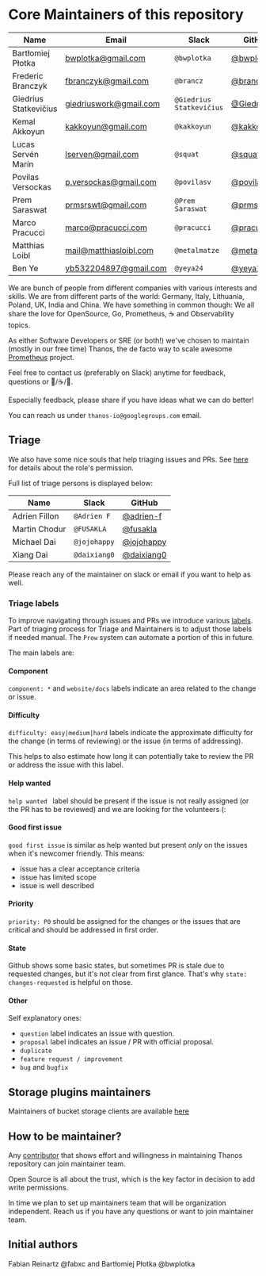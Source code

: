 # Core Maintainers of this repository

| Name                  | Email                  | Slack                    | GitHub                                      | Company           |
|-----------------------|------------------------|--------------------------|---------------------------------------------|-------------------|
| Bartłomiej Płotka     | bwplotka@gmail.com     | `@bwplotka`              | [@bwplotka](https://github.com/bwplotka)    | Red Hat           |
| Frederic Branczyk     | fbranczyk@gmail.com    | `@brancz`                | [@brancz](https://github.com/brancz)        | Red Hat           |
| Giedrius Statkevičius | giedriuswork@gmail.com | `@Giedrius Statkevičius` | [@GiedriusS](https://github.com/GiedriusS)  | AdForm            |
| Kemal Akkoyun         | kakkoyun@gmail.com     | `@kakkoyun`              | [@kakkoyun](https://github.com/kakkoyun)    | Red Hat           |
| Lucas Servén Marín    | lserven@gmail.com      | `@squat`                 | [@squat](https://github.com/squat)          | Red Hat           |
| Povilas Versockas     | p.versockas@gmail.com  | `@povilasv`              | [@povilasv](https://github.com/povilasv)    | Utility Warehouse |
| Prem Saraswat         | prmsrswt@gmail.com     | `@Prem Saraswat`         | [@prmsrswt](https://github.com/prmsrswt)    | Atlan             |
| Marco Pracucci        | marco@pracucci.com     | `@pracucci`              | [@pracucci](https://github.com/pracucci)    | Grafana Labs      |
| Matthias Loibl        | mail@matthiasloibl.com | `@metalmatze`            | [@metalmatze](https://github.com/metalmatze)| Red Hat           |
| Ben Ye                | yb532204897@gmail.com  | `@yeya24`                | [@yeya24](https://github.com/yeya24)        | Red Hat           |

We are bunch of people from different companies with various interests and skills.
We are from different parts of the world: Germany, Italy, Lithuania, Poland, UK, India and China.
We have something in common though: We all share the love for OpenSource, Go, Prometheus, :coffee: and Observability topics.

As either Software Developers or SRE (or both!) we've chosen to maintain (mostly in our free time) Thanos, the de facto way to scale awesome [Prometheus](https://prometheus.io) project.

Feel free to contact us (preferably on Slack) anytime for feedback, questions or :beers:/:coffee:/:tea:.

Especially feedback, please share if you have ideas what we can do better!

You can reach us under `thanos-io@googlegroups.com` email.

## Triage

We also have some nice souls that help triaging issues and PRs. See [here](https://help.github.com/en/articles/repository-permission-levels-for-an-organization#permission-levels-for-repositories-owned-by-an-organization)
for details about the role's permission.

Full list of triage persons is displayed below:

| Name                  | Slack                    | GitHub                                                     |
|-----------------------|--------------------------|------------------------------------------------------------|
| Adrien Fillon         | `@Adrien F`              | [@adrien-f](https://github.com/adrien-f)                   |
| Martin Chodur         | `@FUSAKLA`               | [@fusakla](https://github.com/fusakla)                     |
| Michael Dai           | `@jojohappy`             | [@jojohappy](https://github.com/jojohappy)                 |
| Xiang Dai             | `@daixiang0`             | [@daixiang0](https://github.com/daixiang0)                 |

Please reach any of the maintainer on slack or email if you want to help as well.

### Triage labels

To improve navigating through issues and PRs we introduce various [labels](https://github.com/thanos-io/thanos/issues/labels). Part of triaging process for Triage and Maintainers
is to adjust those labels if needed manual. The `Prow` system can automate a portion of this in future.

The main labels are:

#### Component

`component: *` and `website/docs` labels indicate an area related to the change or issue.

#### Difficulty

`difficulty: easy|medium|hard` labels indicate the approximate difficulty for the change (in terms of reviewing) or the issue (in terms of addressing).

This helps to also estimate how long it can potentially take to review the PR or address the issue with this label.

#### Help wanted

`help wanted ` label should be present if the issue is not really assigned (or the PR has to be reviewed) and we are looking for the volunteers (:

#### Good first issue

`good first issue` is similar as help wanted but present *only* on the issues when it's newcomer friendly. This means:

* issue has a clear acceptance criteria
* issue has limited scope
* issue is well described

#### Priority

`priority: P0` should be assigned for the changes or the issues that are critical and should be addressed in first order.

#### State

Github shows some basic states, but sometimes PR is stale due to requested changes, but it's not clear from first glance.
That's why `state: changes-requested` is helpful on those.

#### Other

Self explanatory ones:

* `question` label indicates an issue with question.
* `proposal` label indicates an issue / PR with official proposal.
* `duplicate`
* `feature request / improvement`
* `bug` and `bugfix`

## Storage plugins maintainers

Maintainers of bucket storage clients are available [here](/docs/storage.md#implementations)

## How to be maintainer?

Any [contributor](/CONTRIBUTING.md) that shows effort and willingness in maintaining Thanos repository can join maintainer team.

Open Source is all about the trust, which is the key factor in decision to add write permissions.

In time we plan to set up maintainers team that will be organization independent. Reach us if you have any questions or want to join
maintainer team.

## Initial authors

Fabian Reinartz @fabxc and Bartłomiej Płotka @bwplotka

